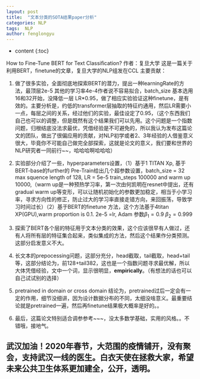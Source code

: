 ```yaml
---
layout: post
title:  "文本分类的SOTA结果paper分析"
categories: NLP
tags:  NLP
author: fenglongyu
---
```


* content
{:toc}

How to Fine-Tune BERT for Text Classiﬁcation?
作者：复旦大学
这是一篇关于利用BERT，finetune的文章，复旦大学的NLP组发在CCL
主要贡献：
1. 做了很多实验，全面彻底地探索BERT的潜力，提出一种learningRate的方法，最顶层2e-5 其他的学习率4e-4作者说不容易拟合，batch_size 基本选用16和32开始，没降低一层 LR*0.95，做了相应实验验证这种finetune，是有效的。主要分析是，约低的transformer层抽取的特征约通用，然后LR需要小一点，每层之间的关系，经过他们的实验，最佳设定了0.95，（这个东西我们自己也可以的调整，但是既然有这个结果我们可以先用。这个问题是一个指数问题，归根结底没法求最优，凭借经验是不可避免的，所以我认为发布这篇论文的团队，做出了很偏应用的贡献，对NLP初学或者2、3年经验的人借鉴意义很大，毕竟你不可能自己做完全部探索，这就是论文的意义，我们要和世界的NLP研究者一同前行~~，哈哈哈啊哈哈哈）

2. 实验部分介绍了一些，hyperparameters设置，（1）基于1 TITAN Xp, 基于BERT-base的further的 Pre-Train给出几个超参数设置，batch_size = 32 max squence length of 128, LR = 5e-5 train_steps 100000  and warm up 10000,（warm up是一种预热学习率，第一次由何凯明在resnet中提出，还有gradual warm up等变形，可以让随机初始化的参数更加稳定，相当于小学习率，寻求方向性的修正，防止过大的学习率直接走错方向，来回振荡，导致学习时间过长）（2）基于BERT的finetune 方法，这个方法基于4titan XP(GPU),warm proportion is 0.1. 2e-5 =lr, Adam 参数$\beta_{1}=0.9$   $\beta_{2} = 0.999$

3. 探索了BERT各个层的特征用于文本分类的效果，这个应该很早有人做过，还有人将所有层的特征集合起来，类似集成的方法，然后这个结果作分类预测。这部分启发意义不大。
   
4. 长文本的prepocessing问题，这部分充分，head截取，tail截取，head+tail等，这部分结论为，前128+tail382，这也是一个指数问题寻求最优解，所以大体凭借经验，文中一个词，显示很明显，**empirically**。（有想法的话也可以自己试试别的选择）

5. pretrained in domain or cross domain 结论为，pretrained过后一定会有一定的作用，细节没细讲，因为设计数据分布的不同，太细没啥意义。最重要结论就是pretrained一遍，然后再finetune结果极大概率是好的。。
   
6. 最后，这篇论文特别适合调参参考~~~，没太多数学基础，实用的风格。。不错哦，接地气。

## 武汉加油！2020年春节，大范围的疫情铺开，没有聚会，支持武汉一线的医生。白衣天使在拯救大家，希望未来公共卫生体系更加建全，公开，透明。